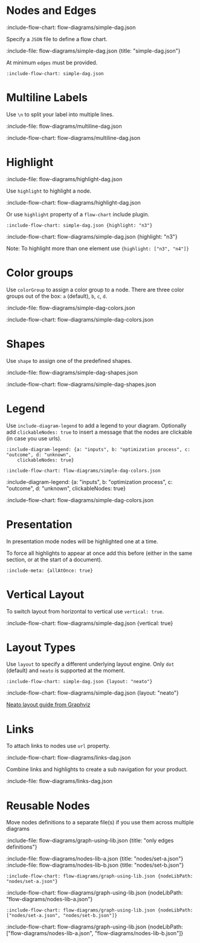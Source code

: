 # Nodes and Edges

:include-flow-chart: flow-diagrams/simple-dag.json

Specify a `JSON` file to define a flow chart.  

:include-file: flow-diagrams/simple-dag.json {title: "simple-dag.json"}

At minimum `edges` must be provided.

    :include-flow-chart: simple-dag.json
    
# Multiline Labels

Use `\n` to split your label into multiple lines.

:include-file: flow-diagrams/multiline-dag.json

:include-flow-chart: flow-diagrams/multiline-dag.json


# Highlight

:include-file: flow-diagrams/highlight-dag.json     

Use `highlight` to highlight a node.

:include-flow-chart: flow-diagrams/highlight-dag.json

Or use `highlight` property of a `flow-chart` include plugin.

    :include-flow-chart: simple-dag.json {highlight: "n3"}
    
:include-flow-chart: flow-diagrams/simple-dag.json {highlight: "n3"}

Note: To highlight more than one element use `{highlight: ["n3", "n4"]}`

# Color groups

Use `colorGroup` to assign a color group to a node. There are three color groups out of the box: `a` (default), `b`, `c`, `d`.

:include-file: flow-diagrams/simple-dag-colors.json     

:include-flow-chart: flow-diagrams/simple-dag-colors.json

# Shapes

Use `shape` to assign one of the predefined shapes.

:include-file: flow-diagrams/simple-dag-shapes.json

:include-flow-chart: flow-diagrams/simple-dag-shapes.json

# Legend

Use `include-diagram-legend` to add a legend to your diagram. Optionally add `clickableNodes: true` to insert a message
that the nodes are clickable (in case you use urls).

    :include-diagram-legend: {a: "inputs", b: "optimization process", c: "outcome", d: "unknown",
        clickableNodes: true}

    :include-flow-chart: flow-diagrams/simple-dag-colors.json

:include-diagram-legend: {a: "inputs", b: "optimization process", c: "outcome", d: "unknown",
    clickableNodes: true}

:include-flow-chart: flow-diagrams/simple-dag-colors.json


# Presentation

In presentation mode nodes will be highlighted one at a time.

To force all highlights to appear at once add this before (either in the same section, or at the start of a document).

    :include-meta: {allAtOnce: true}

# Vertical Layout

To switch layout from horizontal to vertical use `vertical: true`.

:include-flow-chart: flow-diagrams/simple-dag.json {vertical: true}

# Layout Types

Use `layout` to specify a different underlying layout engine. Only `dot` (default) and `neato` is 
supported at the moment.

    :include-flow-chart: simple-dag.json {layout: "neato"}

:include-flow-chart: flow-diagrams/simple-dag.json {layout: "neato"}

[Neato layout guide from Graphviz](https://www.graphviz.org/pdf/neatoguide.pdf)

# Links
  
To attach links to nodes use `url` property.
            
:include-flow-chart: flow-diagrams/links-dag.json     
        
Combine links and highlights to create a sub navigation for your product.
         
:include-file: flow-diagrams/links-dag.json     

# Reusable Nodes

Move nodes definitions to a separate file(s) if you use them across multiple diagrams

:include-file: flow-diagrams/graph-using-lib.json {title: "only edges definitions"}


:include-file: flow-diagrams/nodes-lib-a.json {title: "nodes/set-a.json"}
:include-file: flow-diagrams/nodes-lib-b.json {title: "nodes/set-b.json"}

    :include-flow-chart: flow-diagrams/graph-using-lib.json {nodeLibPath: "nodes/set-a.json"}

:include-flow-chart: flow-diagrams/graph-using-lib.json {nodeLibPath: "flow-diagrams/nodes-lib-a.json"}

    :include-flow-chart: flow-diagrams/graph-using-lib.json {nodeLibPath: ["nodes/set-a.json", "nodes/set-b.json"]}

:include-flow-chart: flow-diagrams/graph-using-lib.json 
    {nodeLibPath: ["flow-diagrams/nodes-lib-a.json", "flow-diagrams/nodes-lib-b.json"]}

